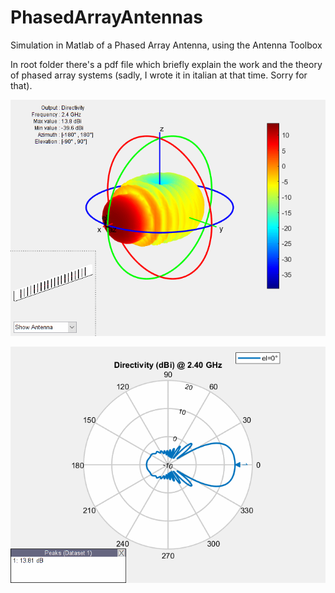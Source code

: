 # PhasedArrayAntennas
 Simulation in Matlab of a Phased Array Antenna, using the Antenna Toolbox

In root folder there's a pdf file which briefly explain the work and the theory of phased array systems
(sadly, I wrote it in italian at that time. Sorry for that).

![alt text](gifs_animation/phased_array_scan_3dview.gif)

![alt text](gifs_animation/phased_array_scan_polar.gif)
